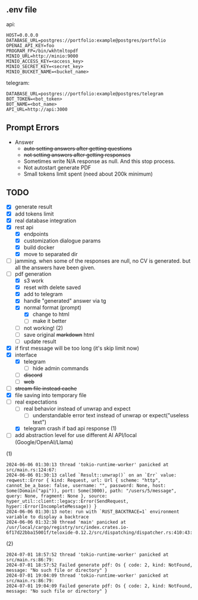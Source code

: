 ## .env file
api:
```text
HOST=0.0.0.0
DATABASE_URL=postgres://portfolio:example@postgres/portfolio
OPENAI_API_KEY=foo
PROGRAM_FP=/bin/wkhtmltopdf
MINIO_URL=http://minio:9000
MINIO_ACCESS_KEY=<access_key>
MINIO_SECRET_KEY=<secret_key>
MINIO_BUCKET_NAME=<bucket_name>
```

telegram:
```text
DATABASE_URL=postgres://portfolio:example@postgres/telegram
BOT_TOKEN=<bot_token>
BOT_NAME=<bot_name>
API_URL=http://api:3000
```

## Prompt Errors
- Answer
  - ~~auto setting answers after getting questions~~  
  - ~~not setting answers after getting responses~~  
  - Sometimes write N/A response as null. And this stop process.
  - Not autostart generate PDF
  - Small tokens limit spent (need about 200k minimum)


## TODO
- [x] generate result
- [x] add tokens limit
- [x] real database integration
- [x] rest api
  - [x] endpoints
  - [x] customization dialogue params
  - [x] build docker
  - [x] move to separated dir
- [ ] jamming. when some of the responses are null, no CV is generated. but all the answers have been given.
- [ ] pdf generation
  - [x] s3 work
  - [x] reset with delete saved
  - [x] add to telegram
  - [x] handle "generated" answer via tg
  - [x] normal format (prompt)
    - [x] change to html
    - [ ] make it better
  - [ ] not working! (2)
  - [ ] save original ~~markdown~~ html
  - [ ] update result
- [x] if first message will be too long (it's skip limit now)
- [x] interface
  - [x] telegram
    - [ ] hide admin commands
  - [ ] ~~discord~~
  - [ ] ~~web~~
- [ ] ~~stream file instead cache~~
- [x] file saving into temporary file
- [ ] real expectations
  - [ ] real behavior instead of unwrap and expect
    - [ ] understandable error text instead of unwrap or expect("useless text")
  - [x] telegram crash if bad api response (1)
- [ ] add abstraction level for use different AI API/local (Google/OpenAI/Llama)

(1)
```text
2024-06-06 01:30:13 thread 'tokio-runtime-worker' panicked at src/main.rs:124:67:
2024-06-06 01:30:13 called `Result::unwrap()` on an `Err` value: reqwest::Error { kind: Request, url: Url { scheme: "http", cannot_be_a_base: false, username: "", password: None, host: Some(Domain("api")), port: Some(3000), path: "/users/5/message", query: None, fragment: None }, source: hyper_util::client::legacy::Error(SendRequest, hyper::Error(IncompleteMessage)) }
2024-06-06 01:30:13 note: run with `RUST_BACKTRACE=1` environment variable to display a backtrace
2024-06-06 01:32:38 thread 'main' panicked at /usr/local/cargo/registry/src/index.crates.io-6f17d22bba15001f/teloxide-0.12.2/src/dispatching/dispatcher.rs:410:43:
```
(2)
```text
2024-07-01 18:57:52 thread 'tokio-runtime-worker' panicked at src/main.rs:86:79:
2024-07-01 18:57:52 Failed generate pdf: Os { code: 2, kind: NotFound, message: "No such file or directory" }
2024-07-01 19:04:09 thread 'tokio-runtime-worker' panicked at src/main.rs:86:79:
2024-07-01 19:04:09 Failed generate pdf: Os { code: 2, kind: NotFound, message: "No such file or directory" }
```